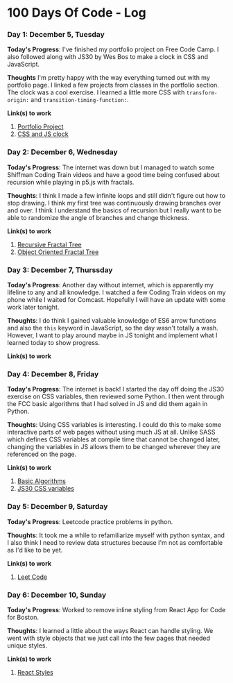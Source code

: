 # 100 Days Of Code - Log

### Day 1: December 5, Tuesday

**Today's Progress**: I've finished my portfolio project on Free Code Camp. I also followed along with JS30 by Wes Bos to make a clock in CSS and JavaScript.

**Thoughts** I'm pretty happy with the way everything turned out with my portfolio page. I linked a few projects from classes in the portfolio section. The clock was a cool exercise. I learned a little more CSS with `transform-origin:` and `transition-timing-function:`.

**Link(s) to work**
1. [Portfolio Project](https://codepen.io/WillMcIntosh/full/XzQRVv/)
2. [CSS and JS clock](https://github.com/WillMcIntosh/JavaScript30/tree/master/JS-CSS-Clock)

### Day 2: December 6, Wednesday

**Today's Progress**: The internet was down but I managed to watch some Shiffman Coding Train videos and have a good time being confused about recursion while playing in p5.js with fractals. 

**Thoughts**: I think I made a few infinite loops and still didn't figure out how to stop drawing. I think my first tree was continuously drawing branches over and over. I think I understand the basics of recursion but I really want to be able to randomize the angle of branches and change thickness. 

**Link(s) to work**
1. [Recursive Fractal Tree](https://github.com/WillMcIntosh/CodingTrain/tree/master/fractals)
2. [Object Oriented Fractal Tree](https://github.com/WillMcIntosh/CodingTrain/tree/master/OOPfractals)

### Day 3: December 7, Thurssday

**Today's Progress**: Another day without internet, which is apparently my lifeline to any and all knowledge. I watched a few Coding Train videos on my phone while I waited for Comcast. Hopefully I will have an update with some work later tonight.

**Thoughts**: I do think I gained valuable knowledge of ES6 arrow functions and also the `this` keyword in JavaScript, so the day wasn't totally a wash. However, I want to play around maybe in JS tonight and implement what I learned today to show progress.

**Link(s) to work**

### Day 4: December 8, Friday

**Today's Progress**: The internet is back! I started the day off doing the JS30 exercise on CSS variables, then reviewed some Python. I then went through the FCC basic algorithms that I had solved in JS and did them again in Python. 

**Thoughts**: Using CSS variables is interesting. I could do this to make some interactive parts of web pages without using much JS at all. Unlike SASS which defines CSS variables at compile time that cannot be changed later, changing the variables in JS allows them to be changed wherever they are referenced on the page.

**Link(s) to work**
1. [Basic Algorithms](https://github.com/WillMcIntosh/Algorithm-Practice/tree/master/Python)
2. [JS30 CSS variables](https://github.com/WillMcIntosh/JavaScript30/tree/master/CSS-Variables)

### Day 5: December 9, Saturday

**Today's Progress**: Leetcode practice problems in python. 

**Thoughts**: It took me a while to refamiliarize myself with python syntax, and I also think I need to review data structures because I'm not as comfortable as I'd like to be yet.

**Link(s) to work**
1. [Leet Code](https://leetcode.com/problems/two-sum/description/)

### Day 6: December 10, Sunday

**Today's Progress**: Worked to remove inline styling from React App for Code for Boston.

**Thoughts**: I learned a little about the ways React can handle styling. We went with style objects that we just call into the few pages that needed unique styles.

**Link(s) to work**
1. [React Styles](https://github.com/sashamaryl/cliff-effects/pull/4)

